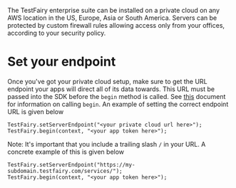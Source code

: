 The TestFairy enterprise suite can be installed on a private cloud on any AWS location in the US, Europe, Asia or South America. Servers can be protected by custom firewall rules allowing access only from your offices, according to your security policy.

# Set your endpoint

Once you've got your private cloud setup, make sure to get the URL endpoint your apps will direct all of its data towards. This URL must be passed into the SDK before the `begin` method is called. See [this](https://docs.testfairy.com/Android/Integrating_Android_SDK.html) document for information on calling `begin`. An example of setting the correct endpoint URL is given below

```
TestFairy.setServerEndpoint("<your private cloud url here>");
TestFairy.begin(context, "<your app token here>");
```

Note: It's important that you include a trailing slash `/` in your URL. A concrete example of this is given below

```
TestFairy.setServerEndpoint("https://my-subdomain.testfairy.com/services/");
TestFairy.begin(context, "<your app token here>");
```
